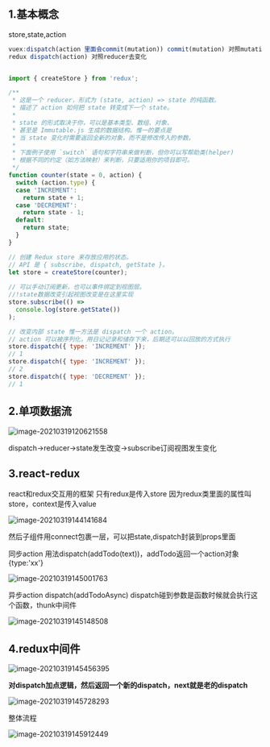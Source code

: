 ## 1.基本概念

store,state,action

```js
vuex:dispatch(action 里面会commit(mutation)) commit(mutation) 对照mutations去变化
redux dispatch(action) 对照reducer去变化
```



```js

import { createStore } from 'redux';

/**
 * 这是一个 reducer，形式为 (state, action) => state 的纯函数。
 * 描述了 action 如何把 state 转变成下一个 state。
 *
 * state 的形式取决于你，可以是基本类型、数组、对象、
 * 甚至是 Immutable.js 生成的数据结构。惟一的要点是
 * 当 state 变化时需要返回全新的对象，而不是修改传入的参数。
 *
 * 下面例子使用 `switch` 语句和字符串来做判断，但你可以写帮助类(helper)
 * 根据不同的约定（如方法映射）来判断，只要适用你的项目即可。
 */
function counter(state = 0, action) {
  switch (action.type) {
  case 'INCREMENT':
    return state + 1;
  case 'DECREMENT':
    return state - 1;
  default:
    return state;
  }
}

// 创建 Redux store 来存放应用的状态。
// API 是 { subscribe, dispatch, getState }。
let store = createStore(counter);
 
// 可以手动订阅更新，也可以事件绑定到视图层。 
//!state数据改变引起视图改变是在这里实现
store.subscribe(() =>
  console.log(store.getState())
);

// 改变内部 state 惟一方法是 dispatch 一个 action。
// action 可以被序列化，用日记记录和储存下来，后期还可以以回放的方式执行
store.dispatch({ type: 'INCREMENT' });
// 1
store.dispatch({ type: 'INCREMENT' });
// 2
store.dispatch({ type: 'DECREMENT' });
// 1
```

## 2.单项数据流

![image-20210319120621558](https://i.loli.net/2021/03/19/KpfRrsSGtc1iNZd.png)

dispatch->reducer->state发生改变->subscribe订阅视图发生变化

## 3.react-redux

react和redux交互用的框架 只有redux是传入store 因为redux类里面的属性叫store，context是传入value

![image-20210319144141684](https://i.loli.net/2021/03/19/fDy3a2IgsuRl689.png)

然后子组件用connect包裹一层，可以把state,dispatch封装到props里面

同步action 用法dispatch(addTodo(text))，addTodo返回一个action对象{type:'xx'}

![image-20210319145001763](https://i.loli.net/2021/03/19/WvM6SJGbYFOgHoq.png)

异步action dispatch(addTodoAsync) dispatch碰到参数是函数时候就会执行这个函数，thunk中间件

![image-20210319145148508](https://i.loli.net/2021/03/19/2kNgdA6tniQ7EXo.png)

## 4.redux中间件

![image-20210319145456395](https://i.loli.net/2021/03/19/iTlWEIAmkoQtKz5.png)

**对dispatch加点逻辑，然后返回一个新的dispatch，next就是老的dispatch**

![image-20210319145728293](https://i.loli.net/2021/03/19/N7KaBCuUfgm2DWQ.png)

整体流程

![image-20210319145912449](https://i.loli.net/2021/03/19/XqE9UvTKH1k7I3x.png)

